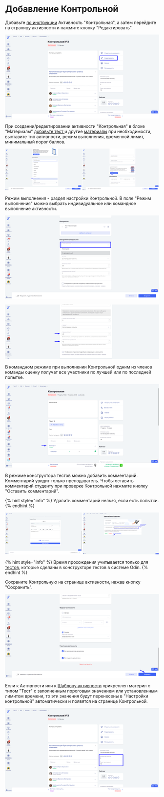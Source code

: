 # Добавление Контрольной

Добавьте [по инструкции](../) Активность "Контрольная", а затем перейдите на  страницу активности и нажмите кнопку "Редактировать".

![](../../../.gitbook/assets/Screenshot_778.png)

При создании/редактировании активности "Контрольная" в блоке "Материалы" [добавьте тест ](../../../instrukcii-po-rabote/dlya-prepodavatelei/kak-sozdat-test-poshagovaya-instrukciya.md)и другие [материалы](../../../servisy/biblioteka/materialy/) при необходимости, выставите тип активности, режим выполнения, временной лимит, минимальный порог баллов.

![](../../../.gitbook/assets/Screenshot_774.png)

Режим выполнения - раздел настройки Контрольной. В поле "Режим выполнения" можно выбрать индивидуальное или командное выполнение активности.&#x20;

![](../../../.gitbook/assets/Screenshot_806.png)

![](../../../.gitbook/assets/Screenshot_777.png)

В командном режиме при выполнении Контрольной одним из членов команды оценку получат все участники по лучшей или по последней попытке.

![](../../../.gitbook/assets/Screenshot_868.png)

В режиме конструктора тестов можно добавить комментарий. Комментарий увидит только преподаватель. Чтобы оставить комментарий студенту при проверке Контрольной нажмите кнопку "Оставить комментарий".&#x20;

{% hint style="info" %}
Удалить комментарий нельзя, если есть попытки.
{% endhint %}

![](../../../.gitbook/assets/Screenshot_877.png)

{% hint style="info" %}
Время прохождения учитывается только для [тестов](../../../servisy/biblioteka/materialy/test/), которые сделаны в конструкторе тестов в системе Odin.
{% endhint %}

Сохраните Контрольную на странице активности, нажав кнопку "Сохранить".

![](../../../.gitbook/assets/Screenshot_782.png)

Если к Активности или к [Шаблону активности](../../../servisy/biblioteka/materialy/shablon-aktivnosti.md) прикреплен материл с типом "Тест" с заполненным пороговым значением или установленным лимитом времени, то эти значения будут перенесены в "Настройки контрольной" автоматически и появятся на странице Контрольной.

![](<../../../.gitbook/assets/Screenshot_779 (1).png>)
